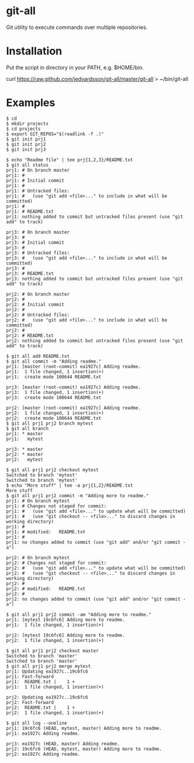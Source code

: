 git-all
=======

Git utility to execute commands over multiple repositories.


Installation
============

Put the script in directory in your PATH, e.g. $HOME/bin.

curl https://raw.github.com/jedvardsson/git-all/master/git-all > ~/bin/git-all


Examples
========

	$ cd
	$ mkdir projects
	$ cd projects
	$ export GIT_REPOS="$(readlink -f .)"
	$ git init prj1
	$ git init prj2
	$ git init prj3

	$ echo "Readme file" | tee prj{1,2,3}/README.txt
	$ git all status
	prj1: # On branch master
	prj1: #
	prj1: # Initial commit
	prj1: #
	prj1: # Untracked files:
	prj1: #   (use "git add <file>..." to include in what will be committed)
	prj1: #
	prj1: #	README.txt
	prj1: nothing added to commit but untracked files present (use "git add" to track)

	prj3: # On branch master
	prj3: #
	prj3: # Initial commit
	prj3: #
	prj3: # Untracked files:
	prj3: #   (use "git add <file>..." to include in what will be committed)
	prj3: #
	prj3: #	README.txt
	prj3: nothing added to commit but untracked files present (use "git add" to track)

	prj2: # On branch master
	prj2: #
	prj2: # Initial commit
	prj2: #
	prj2: # Untracked files:
	prj2: #   (use "git add <file>..." to include in what will be committed)
	prj2: #
	prj2: #	README.txt
	prj2: nothing added to commit but untracked files present (use "git add" to track)

	$ git all add README.txt
	$ git all commit -m "Adding readme."
	prj1: [master (root-commit) ea1927c] Adding readme.
	prj1:  1 file changed, 1 insertion(+)
	prj1:  create mode 100644 README.txt

	prj3: [master (root-commit) ea1927c] Adding readme.
	prj3:  1 file changed, 1 insertion(+)
	prj3:  create mode 100644 README.txt

	prj2: [master (root-commit) ea1927c] Adding readme.
	prj2:  1 file changed, 1 insertion(+)
	prj2:  create mode 100644 README.txt
	$ git all prj1 prj2 branch mytest
	$ git all branch
	prj1: * master
	prj1:   mytest

	prj3: * master
	prj2: * master
	prj2:   mytest

	$ git all prj1 prj2 checkout mytest
	Switched to branch 'mytest'
	Switched to branch 'mytest'
	$ echo "More stuff" | tee -a prj{1,2}/README.txt
	More stuff
	$ git all prj1 prj2 commit -m "Adding more to readme."
	prj1: # On branch mytest
	prj1: # Changes not staged for commit:
	prj1: #   (use "git add <file>..." to update what will be committed)
	prj1: #   (use "git checkout -- <file>..." to discard changes in working directory)
	prj1: #
	prj1: #	modified:   README.txt
	prj1: #
	prj1: no changes added to commit (use "git add" and/or "git commit -a")

	prj2: # On branch mytest
	prj2: # Changes not staged for commit:
	prj2: #   (use "git add <file>..." to update what will be committed)
	prj2: #   (use "git checkout -- <file>..." to discard changes in working directory)
	prj2: #
	prj2: #	modified:   README.txt
	prj2: #
	prj2: no changes added to commit (use "git add" and/or "git commit -a")

	$ git all prj1 prj2 commit -am "Adding more to readme."
	prj1: [mytest 19c6fc6] Adding more to readme.
	prj1:  1 file changed, 1 insertion(+)

	prj2: [mytest 19c6fc6] Adding more to readme.
	prj2:  1 file changed, 1 insertion(+)

	$ git all prj1 prj2 checkout master
	Switched to branch 'master'
	Switched to branch 'master'
	$ git all prj1 prj2 merge mytest
	prj1: Updating ea1927c..19c6fc6
	prj1: Fast-forward
	prj1:  README.txt |    1 +
	prj1:  1 file changed, 1 insertion(+)

	prj2: Updating ea1927c..19c6fc6
	prj2: Fast-forward
	prj2:  README.txt |    1 +
	prj2:  1 file changed, 1 insertion(+)

	$ git all log --oneline
	prj1: 19c6fc6 (HEAD, mytest, master) Adding more to readme.
	prj1: ea1927c Adding readme.

	prj3: ea1927c (HEAD, master) Adding readme.
	prj2: 19c6fc6 (HEAD, mytest, master) Adding more to readme.
	prj2: ea1927c Adding readme.
